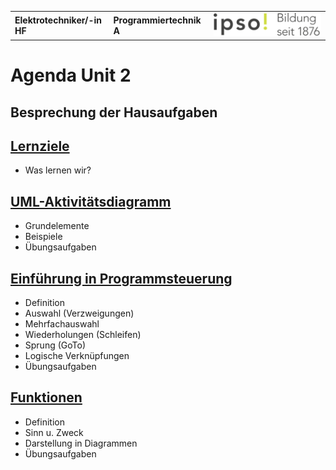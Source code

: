|                             |                          |                                        |
| --------------------------- | ------------------------ | -------------------------------------- |
| **Elektrotechniker/-in HF** | **Programmiertechnik A** | ![IPSO Logo](./x_gitres/ipso_logo.png) |

# Agenda Unit 2

## Besprechung der Hausaufgaben

## [Lernziele](./lernziele.md)

- Was lernen wir?

## [UML-Aktivitätsdiagramm](./aktivitätsdiagram.md)

- Grundelemente
- Beispiele
- Übungsaufgaben

## [Einführung in Programmsteuerung](./programmsteuerung.md)

- Definition
- Auswahl (Verzweigungen)
- Mehrfachauswahl
- Wiederholungen (Schleifen)
- Sprung (GoTo)
- Logische Verknüpfungen
- Übungsaufgaben

## [Funktionen](./funktionen.md)

- Definition
- Sinn u. Zweck
- Darstellung in Diagrammen
- Übungsaufgaben
